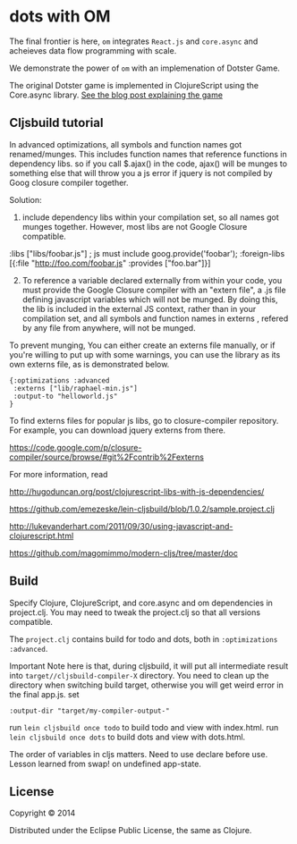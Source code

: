 # dots with OM

The final frontier is here, `om` integrates `React.js` and `core.async` and acheieves data flow programming with scale.

We demonstrate the power of `om` with an implemenation of Dotster Game. 

The original Dotster game is implemented in ClojureScript using the Core.async library. [See the blog post explaining the game](http://rigsomelight.com/2013/08/12/clojurescript-core-async-dots-game.html)


## Cljsbuild tutorial

In advanced optimizations, all symbols and function names got renamed/munges. This includes function names that reference functions in dependency libs. so if you call $.ajax() in the code, ajax() will be munges to something else that will throw you a js error if jquery is not compiled by Goog closure compiler together.

Solution: 

1. include dependency libs within your compilation set, so all names got munges together. However, most libs are not Google Closure compatible.

  :libs ["libs/foobar.js"] ; js must include goog.provide('foobar');
  :foreign-libs [{:file "http://foo.com/foobar.js"
                  :provides ["foo.bar"]}]

2. To reference a variable declared externally from within your code, you must provide the Google Closure compiler with an "extern file", a .js file defining javascript variables which will not be munged. By doing this, the lib is included in the external JS context, rather than in your compilation set, and all symbols and function names in externs , refered by any file from anywhere, will not be munged.

To prevent munging, You can either create an externs file manually, or if you're willing to put up with some warnings, you can use the library as its own externs file, as is demonstrated below.

    {:optimizations :advanced
     :externs ["lib/raphael-min.js"]
     :output-to "helloworld.js"
    }

To find externs files for popular js libs, go to closure-compiler repository. For example, you can download jquery externs from there.

  https://code.google.com/p/closure-compiler/source/browse/#git%2Fcontrib%2Fexterns


For more information, read 

  http://hugoduncan.org/post/clojurescript-libs-with-js-dependencies/

  https://github.com/emezeske/lein-cljsbuild/blob/1.0.2/sample.project.clj

  http://lukevanderhart.com/2011/09/30/using-javascript-and-clojurescript.html

  https://github.com/magomimmo/modern-cljs/tree/master/doc

## Build

Specify Clojure, ClojureScript, and core.async and om dependencies in project.clj. You may need to tweak the project.clj so that all versions compatible.

The `project.clj` contains build for todo and dots, both in `:optimizations :advanced`.

Important Note here is that, during cljsbuild, it will put all intermediate result into `target//cljsbuild-compiler-X` directory. You need to clean up the directory when switching build target, otherwise you will get weird error in the final app.js. set 

    :output-dir "target/my-compiler-output-"


run `lein cljsbuild once todo` to build todo and view with index.html.
run `lein cljsbuild once dots` to build dots and view with dots.html.

The order of variables in cljs matters. Need to use declare before use. Lesson learned from swap! on undefined app-state.

## License

Copyright © 2014

Distributed under the Eclipse Public License, the same as Clojure.
